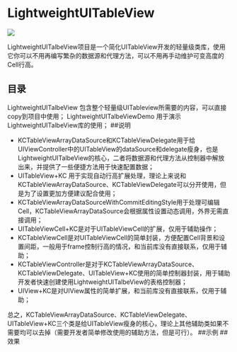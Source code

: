# LightweightUITableView
![](https://github.com/kenshincui/LightweightUITableView/blob/master/LightweightUITableViewDemo/LightweightUITableViewDemo/Resources/cmjLogo180.png?raw=true)

LightweightUITalbeView项目是一个简化UITableView开发的轻量级类库，使用它你可以不用再编写繁杂的数据源和代理方法，可以不用再手动维护可变高度的Cell行高。
## 目录
LightweightUITalbeView      包含整个轻量级UITableview所需要的内容，可以直接copy到项目中使用；
LightweightUITalbeViewDemo  用于演示LightweightUITalbeView库的使用；
##说明
* KCTableViewArrayDataSource和KCTableViewDelegate用于给UIViewController中的UITableView的dataSource和delegate瘦身，也是LightweightUITalbeView的核心，二者将数据源和代理方法从控制器中解放出来，并提供了一些便捷方法用于快速配置数据；
* UITableView+KC 用于实现自动行高扩展处理，理论上来说和KCTableViewArrayDataSource、KCTableViewDelegate可以分开使用，但是为了设置更加方便建议配合使用；
* KCTableViewArrayDataSourceWithCommitEditingStyle用于处理可编辑Cell，KCTableViewArrayDataSource会根据属性设置动态调用，外界无需直接调用；
* UITableViewCell+KC是对于UITableViewCell的扩展，仅用于辅助操作；
* KCTableViewCell是对UITableViewCell的简单封装，方便配置Cell背景和设置间距，一般用于frame控制行高的情况，和当前库没有直接联系，仅用于辅助；
* KCTableViewController是对于KCTableViewArrayDataSource、KCTableViewDelegate、UITableView+KC使用的简单控制器封装，用于辅助开发者快速创建使用LightweightUITalbeView的表格控制器；
* UIView+KC是对UIView属性的简单扩展，和当前库没有直接联系，仅用于辅助；

总之，KCTableViewArrayDataSource、KCTableViewDelegate、UITableView+KC三个类是给UITableView瘦身的核心，理论上其他辅助类如果不需要均可以去掉（需要开发者简单修改使用的辅助方法，但是可行）。
##示例
##效果